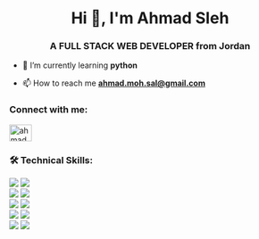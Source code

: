 <h1 align="center">Hi 👋, I'm Ahmad Sleh</h1>
<h3 align="center">A FULL STACK WEB DEVELOPER from Jordan</h3>

- 🌱 I’m currently learning **python**

- 📫 How to reach me **ahmad.moh.sal@gmail.com**

<h3 align="left">Connect with me:</h3>
<p align="left">
<a href="https://linkedin.com/in/ahmadmohammadsaleh" target="blank"><img align="center" src="https://raw.githubusercontent.com/rahuldkjain/github-profile-readme-generator/master/src/images/icons/Social/linked-in-alt.svg" alt="ahmadmohammadsaleh" height="30" width="40" /></a>
</p>

<h3 align="left">🛠 Technical Skills:</h3>
<span>
<img src="https://img.shields.io/badge/css-green?style=for-the-badge&logo=css3&logoColor=white">
<img src="https://img.shields.io/badge/HTML5-brightgreen?style=for-the-badge&logo=HTML5&logoColor=white">
  <span> </br>
<img src="https://img.shields.io/badge/JavaScript-yellowgreen?style=for-the-badge&logo=JavaScript&logoColor=white">
<img src="https://img.shields.io/badge/jQuery-yellow?style=for-the-badge&logo=jQuery&logoColor=white">
    <span></br>
<img src="https://img.shields.io/badge/React-orange?style=for-the-badge&logo=React&logoColor=white">
<img src="https://img.shields.io/badge/Redux-red?style=for-the-badge&logo=Redux&logoColor=white">
      <span></br>
<img src="https://img.shields.io/badge/Node.js-lightgrey?style=for-the-badge&logo=Node.js&logoColor=white">
<img src="https://img.shields.io/badge/Express-blue?style=for-the-badge&logo=Express&logoColor=white">
        <span></br>
<img src="https://img.shields.io/badge/MongoDB-green?style=for-the-badge&logo=MongoDB&logoColor=white">
<img src="https://img.shields.io/badge/MySQL-005C84?style=for-the-badge&logo=MySQL&logoColor=white">

  
